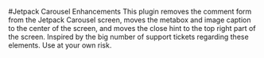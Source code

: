 #Jetpack Carousel Enhancements
This plugin removes the comment form from the Jetpack Carousel screen, moves the metabox and image caption to the center of the screen, and moves the close hint to the top right part of the screen. Inspired by the big number of support tickets regarding these elements. Use at your own risk.
